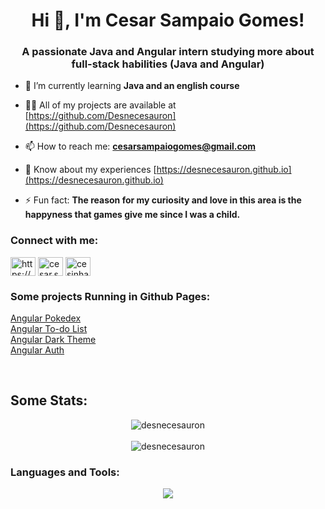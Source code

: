 <h1 align="center">Hi 👋, I'm Cesar Sampaio Gomes!</h1>
<h3 align="center">A passionate Java and Angular intern studying more about full-stack habilities (Java and Angular)</h3>

- 🌱 I’m currently learning **Java and an english course**

- 👨‍💻 All of my projects are available at [https://github.com/Desnecesauron](https://github.com/Desnecesauron)

- 📫 How to reach me: **cesarsampaiogomes@gmail.com**

- 📄 Know about my experiences [https://desnecesauron.github.io](https://desnecesauron.github.io)

- ⚡ Fun fact: **The reason for my curiosity and love in this area is the happyness that games give me since I was a child.**

<h3 align="left">Connect with me:</h3>
<p align="left">
<a href="https://www.linkedin.com/in/cesar-sampaio-gomes" target="blank"><img align="center" src="https://raw.githubusercontent.com/rahuldkjain/github-profile-readme-generator/master/src/images/icons/Social/linked-in-alt.svg" alt="https://www.linkedin.com/in/cesar-sampaio-gomes" height="30" width="40" /></a>
<a href="https://fb.com/cesar.sampaio.71271" target="blank"><img align="center" src="https://raw.githubusercontent.com/rahuldkjain/github-profile-readme-generator/master/src/images/icons/Social/facebook.svg" alt="cesar.sampaio.71271" height="30" width="40" /></a>
<a href="https://instagram.com/cesinhaa_03" target="blank"><img align="center" src="https://raw.githubusercontent.com/rahuldkjain/github-profile-readme-generator/master/src/images/icons/Social/instagram.svg" alt="cesinhaa_03" height="30" width="40" /></a>
</p>

<h3 align="left">Some projects Running in Github Pages:</h3>
<p align="left">
  <a href="https://desnecesauron.github.io/pokedex-angular-course/" target="blank">Angular Pokedex</a>
  <br>
  <a href="https://desnecesauron.github.io/to-do-list-angular/" target="blank">Angular To-do List</a>
  <br>
  <a href="https://desnecesauron.github.io/angular-dark-theme/" target="blank">Angular Dark Theme</a>
  <br>
  <a href="https://desnecesauron.github.io/angular-auth-front/" target="blank">Angular Auth</a>
</p>

<br>

## Some Stats:

<div align="center">
<img align="center" src="https://github-readme-stats.vercel.app/api?username=desnecesauron&show_icons=true&theme=aura_dark" alt="desnecesauron"/> <br> <br> <img align="center" src="https://github-readme-stats.vercel.app/api/top-langs/?username=desnecesauron&hide_progress=false&theme=aura_dark" alt="desnecesauron" />
</div>

<h3 align="left">Languages and Tools:</h3>
<div align="center">
  <img src="https://skillicons.dev/icons?i=java,spring,angular,html,css,js,ts,md,git,github,linux,maven,docker,firebase,azure,idea,vscode,postman&perline=6"></img>
</div>
